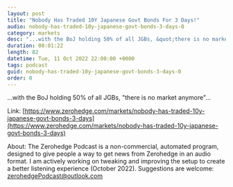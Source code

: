```yaml
---
layout: post
title: "Nobody Has Traded 10Y Japanese Govt Bonds For 3 Days!"
audio: nobody-has-traded-10y-japanese-govt-bonds-3-days-0
category: markets
desc: "...with the BoJ holding 50% of all JGBs, &quot;there is no market anymore&quot;..."
duration: 00:01:22
length: 82
datetime: Tue, 11 Oct 2022 22:00:00 +0000
tags: podcast
guid: nobody-has-traded-10y-japanese-govt-bonds-3-days-0
order: 0
---
```

...with the BoJ holding 50% of all JGBs, &quot;there is no market anymore&quot;...

Link: [https://www.zerohedge.com/markets/nobody-has-traded-10y-japanese-govt-bonds-3-days](https://www.zerohedge.com/markets/nobody-has-traded-10y-japanese-govt-bonds-3-days)

About: The Zerohedge Podcast is a non-commercial, automated program, designed to give people a way to get news from Zerohedge in an audio format.  I am actively working on tweaking and improving the setup to create a better listening experience (October 2022).  Suggestions are welcome: [zerohedgePodcast@outlook.com](mailto:zerohedgePodcast@outlook.com)